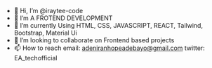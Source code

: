 - 👋 Hi, I’m @iraytee-code
- 👀 I’m A FROTEND DEVELOPMENT
- 🌱 I’m currently Using HTML, CSS, JAVASCRIPT, REACT, Tailwind, Bootstrap, Material Ui
- 💞️ I’m looking to collaborate on Frontend based projects
- 📫 How to reach 
email: adeniranhopeadebayo@gmail.com
twitter: EA_techofficial

<!---
iraytee-code/iraytee-code is a ✨ special ✨ repository because its `README.md` (this file) appears on your GitHub profile.
You can click the Preview link to take a look at your changes.
--->
